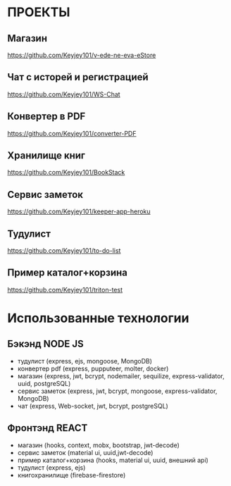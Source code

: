# ПРОЕКТЫ #

## Магазин ##
https://github.com/Keyjey101/v-ede-ne-eva-eStore
## Чат с исторей и регистрацией ##
https://github.com/Keyjey101/WS-Chat
## Конвертер в PDF ##
https://github.com/Keyjey101/converter-PDF
## Хранилище книг ##
https://github.com/Keyjey101/BookStack
## Сервис заметок ##
https://github.com/Keyjey101/keeper-app-heroku
## Тудулист ##
https://github.com/Keyjey101/to-do-list
## Пример каталог+корзина ##
https://github.com/Keyjey101/triton-test

# Использованные технологии #

## Бэкэнд NODE JS ##
* тудулист (express, ejs, mongoose, MongoDB)
* конвертер pdf (express, pupputeer, molter, docker)
* магазин (express, jwt, bcrypt, nodemailer, sequilize, express-validator, uuid, postgreSQL)
* сервис заметок (express, jwt, bcrypt, mongoose, express-validator, MongoDB)
* чат (express, Web-socket, jwt, bcrypt, postgreSQL)

## Фронтэнд REACT ##
* магазин (hooks, context, mobx, bootstrap, jwt-decode) 
* сервис заметок (material ui, uuid,jwt-decode)
* пример каталог+корзина (hooks, material ui, uuid, внешний api)
* тудулист (express, ejs)
* книгохранилище (firebase-firestore)
